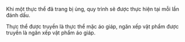 Khi một thực thể đã trang bị ủng, quy trình sẽ được thực hiện tại mỗi lần đánh dấu.

Thực thể được truyền là thực thể mặc áo giáp, ngăn xếp vật phẩm được truyền là ngăn xếp vật phẩm áo giáp.